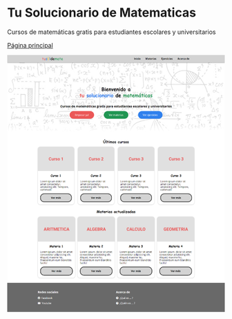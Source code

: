 # Tu Solucionario de Matematicas
Cursos de matemáticas gratis para estudiantes escolares y universitarios

[Página principal](https://cristianiniguez.github.io/tu_solucionario_de_matematicas/)

![Página principal](img/screenshoot_index.png)